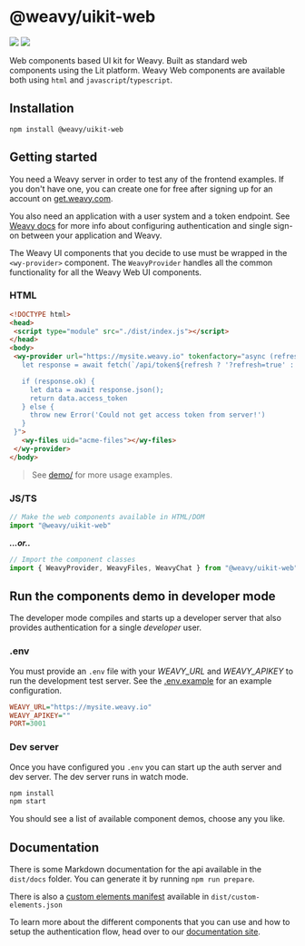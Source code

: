 # @weavy/uikit-web

<img src="https://img.shields.io/badge/Platform-Lit-orange"/> <img src="https://img.shields.io/badge/Language-TypeScript-orange"/>

Web components based UI kit for Weavy. Built as standard web components using the Lit platform. Weavy Web components are available both using `html` and `javascript`/`typescript`.


## Installation

```shell
npm install @weavy/uikit-web
```

## Getting started

 You need a Weavy server in order to test any of the frontend examples. If you don't have one, you can create one for free after signing up for an account on <a href="https://get.weavy.com">get.weavy.com</a>.

 You also need an application with a user system and a token endpoint. See [Weavy docs](https://weavy.com/docs) for more info about configuring authentication and single sign-on between your application and Weavy.


The Weavy UI components that you decide to use must be wrapped in the `<wy-provider>` component. The `WeavyProvider` handles all the common functionality for all the Weavy Web UI components.

### HTML

 ```html
<!DOCTYPE html>
<head>
  <script type="module" src="./dist/index.js"></script>
</head>
<body>
  <wy-provider url="https://mysite.weavy.io" tokenfactory="async (refresh) => {
    let response = await fetch(`/api/token${refresh ? '?refresh=true' : ''}`)

    if (response.ok) {          
      let data = await response.json();
      return data.access_token
    } else {
      throw new Error('Could not get access token from server!')
    }
  }">
    <wy-files uid="acme-files"></wy-files>
  </wy-provider>
</body>
```

> See [demo/](./demo/) for more usage examples.

### JS/TS

```js
// Make the web components available in HTML/DOM
import "@weavy/uikit-web"
```

***...or..***

```js
// Import the component classes
import { WeavyProvider, WeavyFiles, WeavyChat } from "@weavy/uikit-web"
```

## Run the components demo in developer mode

The developer mode compiles and starts up a developer server that also provides authentication for a single *developer* user.

### .env

You must provide an `.env` file with your *WEAVY_URL* and *WEAVY_APIKEY* to run the development test server. See the [.env.example](./.env.example) for an example configuration.

```ini
WEAVY_URL="https://mysite.weavy.io"
WEAVY_APIKEY=""
PORT=3001
```

### Dev server

Once you have configured you `.env` you can start up the auth server and dev server. The dev server runs in watch mode.

```bash
npm install
npm start
```

You should see a list of available component demos, choose any you like.

## Documentation

There is some Markdown documentation for the api available in the `dist/docs` folder. You can generate it by running `npm run prepare`. 

There is also a [custom elements manifest](https://github.com/webcomponents/custom-elements-manifest) available in `dist/custom-elements.json`

To learn more about the different components that you can use and how to setup the authentication flow, head over to our [documentation site](https://weavy.com/docs).